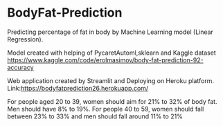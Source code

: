# BodyFat-Prediction
Predicting percentage of fat in body by Machine Learning model (Linear Regression).

Model created with helping of PycaretAutoml,sklearn and Kaggle dataset
https://www.kaggle.com/code/erolmasimov/body-fat-prediction-92-accuracy

Web application created by Streamlit and Deploying on Heroku platform.
Link:https://bodyfatprediction26.herokuapp.com/

For people aged 20 to 39, women should aim for 21% to 32% of body fat. Men should have 8% to 19%. For people 40 to 59, women should fall between 23% to 33% and men should fall around 11% to 21%
